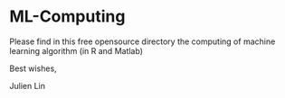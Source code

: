 # ML-Computing
Please find in this free opensource directory the computing of machine learning algorithm (in R and Matlab)

Best wishes,

Julien Lin
